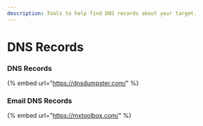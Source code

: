 ```yaml
---
description: Tools to help find DNS records about your target.
---
```


# DNS Records

### DNS Records

{% embed url="https://dnsdumpster.com/" %}

### Email DNS Records

{% embed url="https://mxtoolbox.com/" %}
